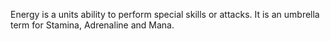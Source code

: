 Energy is a units ability to perform special skills or attacks. It is an umbrella term for Stamina, Adrenaline and Mana.